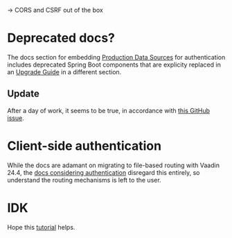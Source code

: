 -> CORS and CSRF out of the box


# Deprecated docs?
The docs section for embedding [Production Data Sources](https://vaadin.com/docs/latest/hilla/lit/guides/security/spring-login#appendix-production-data-sources) for authentication includes deprecated Spring Boot components that are explicity replaced in an [Upgrade Guide](https://vaadin.com/docs/latest/upgrading#deprecation) in a different section.

## Update
After a day of work, it seems to be true, in accordance with [this GitHub issue](https://github.com/vaadin/hilla/issues/2078).

# Client-side authentication
While the docs are adamant on migrating to file-based routing with Vaadin 24.4, the [docs considering authentication](https://vaadin.com/docs/latest/hilla/guides/security/spring-login#protect-hilla-views) disregard this entirely, so understand the routing mechanisms is left to the user.


# IDK
Hope this [tutorial](https://archive.is/65pEt) helps.
